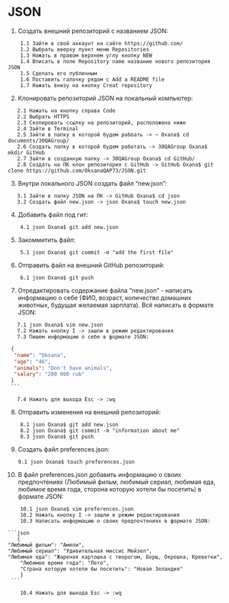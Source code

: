 # JSON
1. Создать внешний репозиторий c названием JSON:
```
    1.1 Зайти в свой аккаунт на сайте https://github.com/ 
    1.2 Выбрать вверху пункт меню Repositories
    1.3 Нажать в правом верхнем углу кнопку NEW
    1.4 Вписать в поле Repository name название нового репозитория JSON
    1.5 Сделать его публичным
    1.6 Поставить галочку рядом с Add a README file
    1.7 Нажать внизу на кнопку Creat repository
```
2. Клонировать репозиторий JSON на локальный компьютер:
```
   2.1 Нажать на кнопку справа Code
   2.2 Выбрать HTTPS
   2.3 Скопировать ссылку на репозиторий, расположена ниже
   2.4 Зайти в Terminal
   2.5 Зайти в папку в которой будем рабоать -> ~ Oxana$ cd documents/30QAGroup/
   2.6 Создать папку в которой будем работать -> 30QAGroup Oxana$ mkdir GitHub
   2.7 Зайти в созданную папку -> 30QAGroup Oxana$ cd GitHub/
   2.8 Создать на ПК клон репозитория c GitHub -> GitHub Oxana$ git clone https://github.com/OksanaQAP73/JSON.git
```
3. Внутри локального JSON создать файл “new.json”:
```
   3.1 Зайти в папку JSON на ПК -> GitHub Oxana$ cd json
   3.2 Создать файл new.json -> json Oxana$ touch new.json
```
4. Добавить файл под гит:
```
    4.1 json Oxana$ git add new.json
```
5. Закоммитить файл:
```
    5.1 json Oxana$ git commit -m "add the first file"
```
6. Отправить файл на внешний GitHub репозиторий:
```
    6.1 json Oxana$ git push
```
7. Отредактировать содержание файла “new.json” - написать информацию о себе (ФИО, возраст, количество домашних животных, будущая желаемая зарплата). Всё написать в формате JSON:
```
   7.1 json Oxana$ vim new.json
   7.2 Нажать кнопку I -> зашли в режим редактирования
   7.3 Пишем информацию о себе в формате JSON:
```
   ```json
    {
     "name": "Oksana",
     "age": "46",
     "animals": "Don't have animals",
     "salary": "200 000 rub"
    }
    ```
```
```
   7.4 Нажать для выхода Esc -> :wq
```
8. Отправить изменения на внешний репозиторий:
```
    8.1 json Oxana$ git add new.json
    8.2 json Oxana$ git commit -m "information about me"
    8.3 json Oxana$ git push
```
9. Создать файл preferences.json:
    ```
    9.1 json Oxana$ touch preferences.json
    ```
10. В файл preferences.json добавить информацию о своих предпочтениях (Любимый фильм, любимый сериал, любимая еда, любимое время года, сторона которую хотели бы посетить) в формате JSON:
```
    10.1 json Oxana$ vim preferences.json
    10.2 Нажать кнопку I -> зашли в режим редактирования
    10.3 Написать информацию о своих предпочтениях в формате JSON:
```    
    ```json
       {
	"Любимый фильм": "Амели",
	"Любимый сериал": "Удивительная миссис Мейзел",
	"Любимая еда": "Жареная картошка с творогом, Борщ, Окрошка, Креветки",
        "Любимое время года": "Лето",
        "Страна которую хотели бы посетить": "Новая Зеландия"
        }
     ```

```
    10.4 Нажать для выхода Esc -> :wq
```


